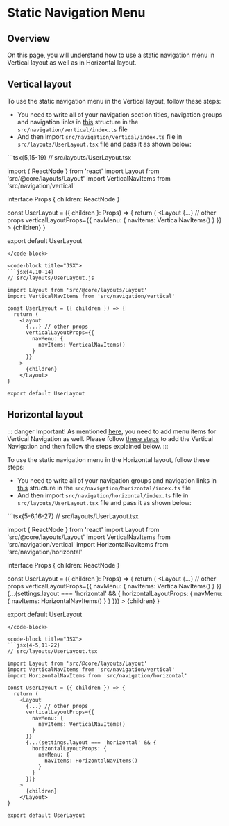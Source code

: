 # Static Navigation Menu

## Overview

On this page, you will understand how to use a static navigation menu in Vertical layout as well as in Horizontal layout.

## Vertical layout

To use the static navigation menu in the Vertical layout, follow these steps:

- You need to write all of your navigation section titles, navigation groups and navigation links in [this](/guide/layout/navigation-menu-structure.html#vertical-navigation-structure) structure in the `src/navigation/vertical/index.ts` file
- And then import `src/navigation/vertical/index.ts` file in `src/layouts/UserLayout.tsx` file and pass it as shown below:

<code-group>
<code-block title="TSX" active>
```tsx{5,15-19}
// src/layouts/UserLayout.tsx

import { ReactNode } from 'react'
import Layout from 'src/@core/layouts/Layout'
import VerticalNavItems from 'src/navigation/vertical'

interface Props {
  children: ReactNode
}

const UserLayout = ({ children }: Props) => {
  return (
    <Layout
      {...} // other props
      verticalLayoutProps={{
        navMenu: {
          navItems: VerticalNavItems()
        }
      }}
    >
      {children}
    </Layout>
}

export default UserLayout
```
</code-block>

<code-block title="JSX">
```jsx{4,10-14}
// src/layouts/UserLayout.js

import Layout from 'src/@core/layouts/Layout'
import VerticalNavItems from 'src/navigation/vertical'

const UserLayout = ({ children }) => {
  return (
    <Layout
      {...} // other props
      verticalLayoutProps={{
        navMenu: {
          navItems: VerticalNavItems()
        }
      }}
    >
      {children}
    </Layout>
}

export default UserLayout
```
</code-block>
</code-group>

## Horizontal layout

::: danger Important!
As mentioned [here](/guide/layout/navigation-menu-structure.html#horizontal-navigation-structure), you need to add menu items for Vertical Navigation as well. Please follow [these steps](/guide/layout/navigation-menu-static.html#vertical-layout) to add the Vertical Navigation and then follow the steps explained below.
:::

To use the static navigation menu in the Horizontal layout, follow these steps:

- You need to write all of your navigation groups and navigation links in [this](/guide/layout/navigation-menu-structure.html#horizontal-navigation-structure) structure in the `src/navigation/horizontal/index.ts` file
- And then import `src/navigation/horizontal/index.ts` file in `src/layouts/UserLayout.tsx` file and pass it as shown below:

<code-group>
<code-block title="TSX" active>
```tsx{5-6,16-27}
// src/layouts/UserLayout.tsx

import { ReactNode } from 'react'
import Layout from 'src/@core/layouts/Layout'
import VerticalNavItems from 'src/navigation/vertical'
import HorizontalNavItems from 'src/navigation/horizontal'

interface Props {
  children: ReactNode
}

const UserLayout = ({ children }: Props) => {
  return (
    <Layout
      {...} // other props
      verticalLayoutProps={{
        navMenu: {
          navItems: VerticalNavItems()
        }
      }}
      {...(settings.layout === 'horizontal' && {
        horizontalLayoutProps: {
          navMenu: {
            navItems: HorizontalNavItems()
          }
        }
      })}
    >
      {children}
    </Layout>
}

export default UserLayout
```
</code-block>

<code-block title="JSX">
```jsx{4-5,11-22}
// src/layouts/UserLayout.tsx

import Layout from 'src/@core/layouts/Layout'
import VerticalNavItems from 'src/navigation/vertical'
import HorizontalNavItems from 'src/navigation/horizontal'

const UserLayout = ({ children }) => {
  return (
    <Layout
      {...} // other props
      verticalLayoutProps={{
        navMenu: {
          navItems: VerticalNavItems()
        }
      }}
      {...(settings.layout === 'horizontal' && {
        horizontalLayoutProps: {
          navMenu: {
            navItems: HorizontalNavItems()
          }
        }
      })}
    >
      {children}
    </Layout>
}

export default UserLayout
```
</code-block>
</code-group>
